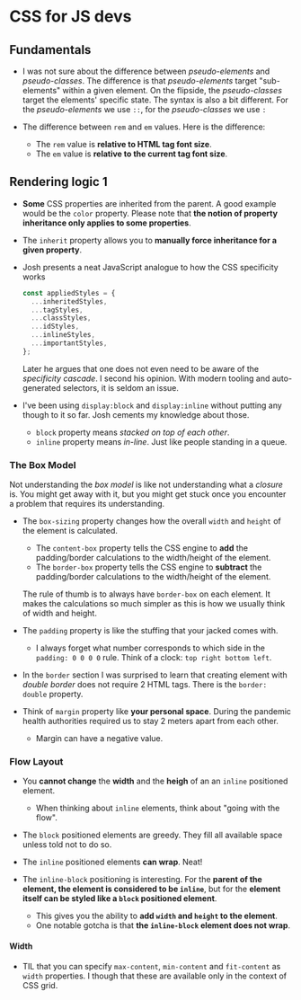 # CSS for JS devs

## Fundamentals

- I was not sure about the difference between _pseudo-elements_ and _pseudo-classes_. The difference is that _pseudo-elements_ target "sub-elements" within a given element. On the flipside, the _pseudo-classes_ target the elements' specific state.
  The syntax is also a bit different. For the _pseudo-elements_ we use `::`, for the _pseudo-classes_ we use `:`

- The difference between `rem` and `em` values. Here is the difference:
  - The `rem` value is **relative to HTML tag font size**.
  - The `em` value is **relative to the current tag font size**.

## Rendering logic 1

- **Some** CSS properties are inherited from the parent. A good example would be the `color` property. Please note that **the notion of property inheritance only applies to some properties**.

- The `inherit` property allows you to **manually force inheritance for a given property**.

- Josh presents a neat JavaScript analogue to how the CSS specificity works

  ```js
  const appliedStyles = {
    ...inheritedStyles,
    ...tagStyles,
    ...classStyles,
    ...idStyles,
    ...inlineStyles,
    ...importantStyles,
  };
  ```

  Later he argues that one does not even need to be aware of the _specificity cascade_. I second his opinion. With modern tooling and auto-generated selectors, it is seldom an issue.

- I've been using `display:block` and `display:inline` without putting any though to it so far. Josh cements my knowledge about those.
  - `block` property means _stacked on top of each other_.
  - `inline` property means _in-line_. Just like people standing in a queue.

### The Box Model

Not understanding the _box model_ is like not understanding what a _closure_ is.
You might get away with it, but you might get stuck once you encounter a problem that requires its understanding.

- The `box-sizing` property changes how the overall `width` and `height` of the element is calculated.

  - The `content-box` property tells the CSS engine to **add** the padding/border calculations to the width/height of the element.
  - The `border-box` property tells the CSS engine to **subtract** the padding/border calculations to the width/height of the element.

  The rule of thumb is to always have `border-box` on each element. It makes the calculations so much simpler as this is how we usually think of width and height.

- The `padding` property is like the stuffing that your jacked comes with.

  - I always forget what number corresponds to which side in the `padding: 0 0 0 0` rule. Think of a clock: `top right bottom left`.

- In the `border` section I was surprised to learn that creating element with _double border_ does not require 2 HTML tags. There is the `border: double` property.

- Think of `margin` property like **your personal space**. During the pandemic health authorities required us to stay 2 meters apart from each other.

  - Margin can have a negative value.

### Flow Layout

- You **cannot change** the **width** and the **heigh** of an an `inline` positioned element.

  - When thinking about `inline` elements, think about "going with the flow".

- The `block` positioned elements are greedy. They fill all available space unless told not to do so.

- The `inline` positioned elements **can wrap**. Neat!

- The `inline-block` positioning is interesting. For the **parent of the element, the element is considered to be `inline`**, but for the **element itself can be styled like a `block` positioned element**.
  - This gives you the ability to **add `width` and `height` to the element**.
  - One notable gotcha is that **the `inline-block` element does not wrap**.

#### Width

- TIL that you can specify `max-content`, `min-content` and `fit-content` as `width` properties. I though that these are available only in the context of CSS grid.
